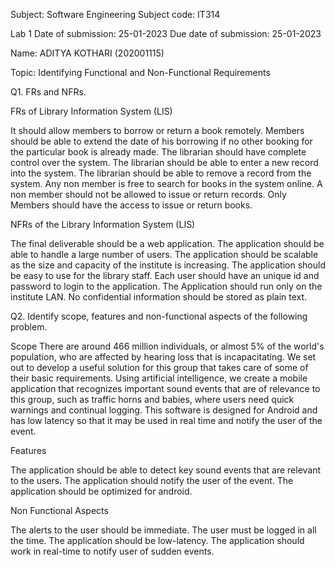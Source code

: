 





Subject: Software Engineering 
Subject code: IT314

Lab 1
Date of submission: 25-01-2023
Due date of submission: 25-01-2023

Name: ADITYA KOTHARI (202001115)

Topic:  Identifying Functional and Non-Functional Requirements

Q1. FRs and NFRs.

FRs of Library Information System (LIS)

It should allow members to borrow or return a book remotely.
Members should be able to extend the date of his borrowing if no other booking for the particular book is already made.
The librarian should have complete control over the system.
The librarian should be able to enter a new record into the system.
The librarian should be able to remove a record from the system.
Any non member is free to search for books in the system online.
A non member should not be allowed to issue or return records.
Only Members should have the access to issue or return books.

NFRs of the Library Information System (LIS)

The final deliverable should be a web application.
The application should be able to handle a large number of users.
The application should be scalable as the size and capacity of the institute is increasing.
The application should be easy to use for the library staff.
Each user should have an unique id and password to login to the application.
The Application should run only on the institute LAN.
No confidential information should be stored as plain text.

Q2. Identify scope, features and non-functional aspects of the following problem.

Scope
	There are around 466 million individuals, or almost 5% of the world's population, who are affected by hearing loss that is incapacitating. We set out to develop a useful solution for this group that takes care of some of their basic requirements. Using artificial intelligence, we create a mobile application that recognizes important sound events that are of relevance to this group, such as traffic horns and babies, where users need quick warnings and continual logging. This software is designed for Android and has low latency so that it may be used in real time and notify the user of the event.
	
Features

The application should be able to detect key sound events that are relevant to the users.
The application should notify the user of the event.
The application should be optimized for android.

Non Functional Aspects

The alerts to the user should be immediate.
The user must be logged in all the time.
The application should be low-latency.
The application should work in real-time to notify user of sudden events.

